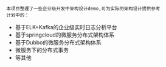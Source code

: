 	本项目整理了一些企业级开发中架构设计demo,可为实际的架构设计提供参考
	计划中的：
-	基于ELK+Kafka的企业级实时日志分析平台
-	基于springcloud的微服务分布式架构体系
-	基于Dubbo的微服务分布式架构体系
-	微服务下的分布式事务
-	等其他

